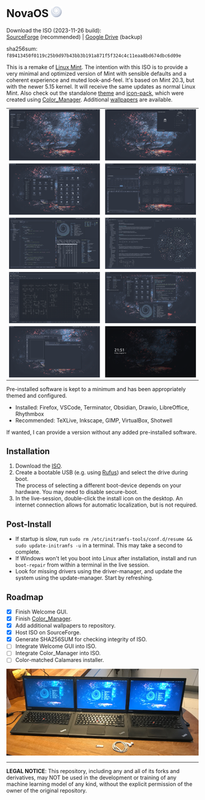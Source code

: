 # NovaOS <img src="meta/logo.svg" width="28"/>
Download the ISO (2023-11-26 build): \
[SourceForge](https://sourceforge.net/projects/novaos/files/) (recommended) | [Google Drive](https://drive.google.com/drive/folders/1f0jR0VEez13FHDwOYfysAfKcvFQYKSCm?usp=sharing) (backup)

sha256sum: `f89413450f0119c25b9d97b43bb3b191a871f5f324c4c11eaa8bd674dbc6d09e`


This is a remake of [Linux Mint](https://linuxmint.com). The intention with this ISO is to provide a very minimal and optimized version of Mint with sensible defaults and a coherent experience and muted look-and-feel. It's based on Mint 20.3, but with the newer 5.15 kernel. It will receive the same updates as normal Linux Mint. Also check out the standalone [theme](https://github.com/NicklasVraa/Nova-galactic-theme) and [icon-pack](https://github.com/NicklasVraa/Nova-galactic-icons), which were created using [Color_Manager](https://github.com/NicklasVraa/Color-manager). Additional [wallpapers](https://drive.google.com/drive/folders/1HjrJrt7eDFPl18DLkWYUCWC0cEZfyRGJ?usp=sharing) are available.

|                                   |                           |
|-----------------------------------|---------------------------|
| ![alt](meta/desktop.png)          | ![alt](meta/applet.png)   |
| ![alt](meta/files_settings.png)   | ![alt](meta/os_apps.png)  |
| ![alt](meta/code_term.png)        | ![alt](meta/obsidian.png) |
| ![alt](meta/drawio.png)           | ![alt](meta/nano.png)     |
| ![alt](meta/browser_inkscape.png) | ![alt](meta/lock.png)     |

Pre-installed software is kept to a minimum and has been appropriately themed and configured.
- Installed: Firefox, VSCode, Terminator, Obsidian, Drawio, LibreOffice, Rhythmbox
- Recommended: TeXLive, Inkscape, GIMP, VirtualBox, Shotwell

If wanted, I can provide a version without any added pre-installed software.

## Installation
1. Download the [ISO](https://drive.google.com/drive/folders/1f0jR0VEez13FHDwOYfysAfKcvFQYKSCm?usp=sharing).
2. Create a bootable USB (e.g. using [Rufus](https://rufus.ie/en/)) and select the drive during boot. \
   The process of selecting a different boot-device depends on your hardware. You may need to disable secure-boot.
3. In the live-session, double-click the install icon on the desktop. An internet connection allows for automatic localization, but is not required.

## Post-Install
- If startup is slow, run `sudo rm /etc/initramfs-tools/conf.d/resume && sudo update-initramfs -u` in a terminal. This may take a second to complete.
- If Windows won't let you boot into Linux after installation, install and run `boot-repair` from within a terminal in the live session.
- Look for missing drivers using the driver-manager, and update the system using the update-manager. Start by refreshing.

## Roadmap
- [x] Finish Welcome GUI.
- [x] Finish [Color_Manager](https://github.com/NicklasVraa/Color-manager).
- [x] Add additional wallpapers to repository.
- [x] Host ISO on SourceForge.
- [x] Generate SHA256SUM for checking integrity of ISO.
- [ ] Integrate Welcome GUI into ISO.
- [ ] Integrate Color_Manager into ISO.
- [ ] Color-matched Calamares installer.

![showcase](meta/showcase.JPG)

---
**LEGAL NOTICE**: This repository, including any and all of its forks and derivatives, may NOT be used in the development or training of any machine learning model of any kind, without the explicit permission of the owner of the original repository.
